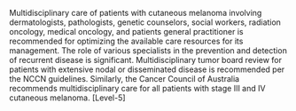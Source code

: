 Multidisciplinary care of patients with cutaneous melanoma involving dermatologists, pathologists, genetic counselors, social workers, radiation oncology, medical oncology, and patients general practitioner is recommended for optimizing the available care resources for its management. The role of various specialists in the prevention and detection of recurrent disease is significant. Multidisciplinary tumor board review for patients with extensive nodal or disseminated disease is recommended per the NCCN guidelines. Similarly, the Cancer Council of Australia recommends multidisciplinary care for all patients with stage III and IV cutaneous melanoma. [Level-5]